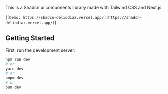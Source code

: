 This is a Shadcn ui components library made with Tailwind CSS and Next.js.

(`[Demo: https://shadcn-deliodiaz.vercel.app/](https://shadcn-deliodiaz.vercel.app/)`)

## Getting Started

First, run the development server:

```bash
npm run dev
# or
yarn dev
# or
pnpm dev
# or
bun dev
```


